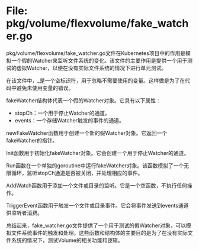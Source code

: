 # File: pkg/volume/flexvolume/fake_watcher.go

pkg/volume/flexvolume/fake_watcher.go文件在Kubernetes项目中的作用是模拟一个假的Watcher来监听文件系统的变化。该文件的主要作用是提供一个用于测试的虚拟Watcher，以便在没有实际文件系统的情况下进行单元测试。

在该文件中，_是一个空标识符，用于忽略不需要使用的变量。这样做是为了在代码中避免未使用变量的错误。

fakeWatcher结构体代表一个假的Watcher对象。它具有以下属性：
- stopCh：一个用于停止Watcher的通道。
- events：一个存储Watcher触发的事件的通道。

newFakeWatcher函数用于创建一个新的假Watcher对象。它返回一个fakeWatcher的指针。

Init函数用于初始化fakeWatcher对象。它会创建一个用于停止Watcher的通道。

Run函数在一个单独的goroutine中运行fakeWatcher对象。该函数模拟了一个无限循环，监听stopCh通道是否被关闭，并处理相应的事件。

AddWatch函数用于添加一个文件或目录的监听。它是一个空函数，不执行任何操作。

TriggerEvent函数用于触发一个文件或目录事件。它会将事件发送到events通道供监听者消费。

总结起来，fake_watcher.go文件提供了一个用于测试的假Watcher对象，可以模拟文件系统事件的触发和处理。这些函数和结构体的主要目的是为了在没有实际文件系统的情况下，测试Volume的相关功能和逻辑。

